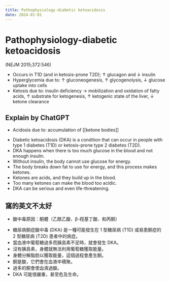 ```yaml
---
title: Pathophysiology-diabetic ketoacidosis
date: 2024-01-01
---
```

# Pathophysiology-diabetic ketoacidosis


 (NEJM 2015;372:546)
* Occurs in T1D (and in ketosis-prone T2D); ↑ glucagon and ↓ insulin
* Hyperglycemia due to: ↑ gluconeogenesis, ↑ glycogenolysis, ↓ glucose uptake into cells
* Ketosis due to: insulin deficiency → mobilization and oxidation of fatty acids,
↑ substrate for ketogenesis, ↑ ketogenic state of the liver, ↓ ketone clearance


## Explain by ChatGPT

* Acidosis due to: accumulation of [[ketone bodies]]

- Diabetic ketoacidosis (DKA) is a condition that can occur in people with type 1 diabetes (T1D) or ketosis-prone type 2 diabetes (T2D).
- DKA happens when there is too much glucose in the blood and not enough insulin.
- Without insulin, the body cannot use glucose for energy.
- The body breaks down fat to use for energy, and this process makes ketones.
- Ketones are acids, and they build up in the blood.
- Too many ketones can make the blood too acidic.
- DKA can be serious and even life-threatening.

## 窩的英文不太好

* 酸中毒原因：酮體（乙酰乙酸、β-羥基丁酸、和丙酮）

- 糖尿病酮症酸中毒 (DKA) 是一種可能發生在 1 型糖尿病 (T1D) 或易患酮症的 2 型糖尿病 (T2D) 患者中的病症。
- 當血液中葡萄糖過多而胰島素不足時，就會發生 DKA。
- 沒有胰島素，身體就無法利用葡萄糖獲取能量。
- 身體分解脂肪以獲取能量，這個過程會產生酮。
- 酮是酸，它們會在血液中積聚。
- 過多的酮會使血液過酸。
- DKA 可能很嚴重，甚至危及生命。
